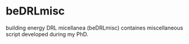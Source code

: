 # beDRLmisc
building energy DRL micellanea (beDRLmisc) containes miscellaneous script developed during my PhD.
